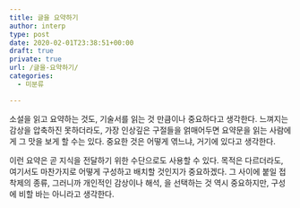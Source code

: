 ```yaml
---
title: 글을 요약하기
author: interp
type: post
date: 2020-02-01T23:38:51+00:00
draft: true
private: true
url: /글을-요약하기/
categories:
  - 미분류

---
```

소설을 읽고 요약하는 것도, 기술서를 읽는 것 만큼이나 중요하다고 생각한다. 느껴지는 감상을 압축하진 못하더라도, 가장 인상깊은 구절들을 얽매어두면 요약문을 읽는 사람에게 그 맛을 보게 할 수는 있다. 중요한 것은 어떻게 엮느냐, 거기에 있다고 생각한다.
  
이런 요약은 곧 지식을 전달하기 위한 수단으로도 사용할 수 있다. 목적은 다르더라도, 여기서도 마찬가지로 어떻게 구성하고 배치할 것인지가 중요하겠다. 그 사이에 붙일 접착제의 종류, 그러니까 개인적인 감상이나 해석, 을 선택하는 것 역시 중요하지만, 구성에 비할 바는 아니라고 생각한다.